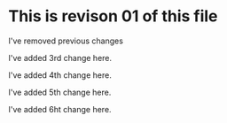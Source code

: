# This is revison 01 of this file

I've removed previous changes

I've added 3rd change here.

I've added 4th change here.

I've added 5th change here.

I've added 6ht change here.


